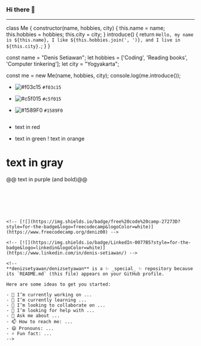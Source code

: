 ### Hi there 👋
___
  class Me {
      constructor(name, hobbies, city) {
          this.name = name;
          this.hobbies = hobbies;
          this.city = city;
      }
      introduce() {
          return `Hello, my name is ${this.name}, I like ${this.hobbies.join(', ')}, and I live in ${this.city}.`;
      }
  }

  const name = "Denis Setiawan";
  let hobbies = ['Coding', 'Reading books', 'Computer tinkering'];
  let city = "Yogyakarta";

  const me = new Me(name, hobbies, city);
  console.log(me.introduce());
  
 - ![#f03c15](https://placehold.co/15x15/f03c15/f03c15.png) `#f03c15`
- ![#c5f015](https://placehold.co/15x15/c5f015/c5f015.png) `#c5f015`
- ![#1589F0](https://placehold.co/15x15/1589F0/1589F0.png) `#1589F0`
  
  
  ```diff
- text in red
+ text in green
! text in orange
# text in gray
@@ text in purple (and bold)@@
```
  
  
  
  
  
  
<!-- [![](https://img.shields.io/badge/free%20code%20camp-27273D?style=for-the-badge&logo=freecodecamp&logoColor=white)](https://www.freecodecamp.org/deniz00) -->

<!-- [![](https://img.shields.io/badge/LinkedIn-0077B5?style=for-the-badge&logo=linkedin&logoColor=white)](https://www.linkedin.com/in/denis-setiawan/) -->

<!--
**denizsetyawan/denizsetyawan** is a ✨ _special_ ✨ repository because its `README.md` (this file) appears on your GitHub profile.

Here are some ideas to get you started:

- 🔭 I’m currently working on ...
- 🌱 I’m currently learning ...
- 👯 I’m looking to collaborate on ...
- 🤔 I’m looking for help with ...
- 💬 Ask me about ...
- 📫 How to reach me: ...
- 😄 Pronouns: ...
- ⚡ Fun fact: ...
-->
